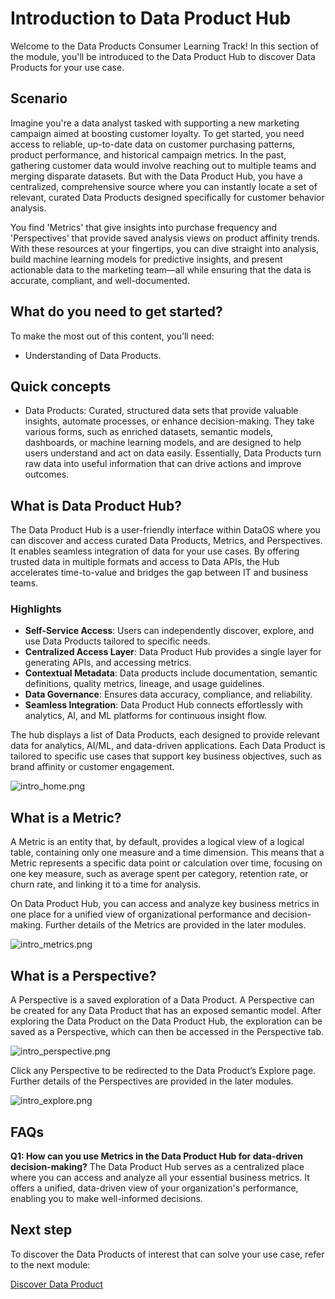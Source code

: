 # Introduction to Data Product Hub

Welcome to the Data Products Consumer Learning Track! In this section of the module, you'll be introduced to the Data Product Hub to discover Data Products for your use case.

## Scenario

Imagine you're a data analyst tasked with supporting a new marketing campaign aimed at boosting customer loyalty. To get started, you need access to reliable, up-to-date data on customer purchasing patterns, product performance, and historical campaign metrics. In the past, gathering customer data would involve reaching out to multiple teams and merging disparate datasets. But with the Data Product Hub, you have a centralized, comprehensive source where you can instantly locate a set of relevant, curated Data Products designed specifically for customer behavior analysis.

You find 'Metrics' that give insights into purchase frequency and 'Perspectives' that provide saved analysis views on product affinity trends. With these resources at your fingertips, you can dive straight into analysis, build machine learning models for predictive insights, and present actionable data to the marketing team—all while ensuring that the data is accurate, compliant, and well-documented.

## What do you need to get started?

To make the most out of this content, you’ll need:

- Understanding of Data Products.

## Quick concepts

- Data Products: Curated, structured data sets that provide valuable insights, automate processes, or enhance decision-making.  They take various forms, such as enriched datasets, semantic models, dashboards, or machine learning models, and are designed to help users understand and act on data easily. Essentially, Data Products turn raw data into useful information that can drive actions and improve outcomes.

## What is Data Product Hub?

The Data Product Hub is a user-friendly interface within DataOS where you can discover and access curated Data Products, Metrics, and Perspectives. It enables seamless integration of data for your use cases. By offering trusted data in multiple formats and access to Data APIs, the Hub accelerates time-to-value and bridges the gap between IT and business teams.

### **Highlights**

- **Self-Service Access**: Users can independently discover, explore, and use Data Products tailored to specific needs.
- **Centralized Access Layer**: Data Product Hub provides a single layer for generating APIs, and accessing metrics.
- **Contextual Metadata**: Data products include documentation, semantic definitions, quality metrics, lineage, and usage guidelines.
- **Data Governance**: Ensures data accuracy, compliance, and reliability.
- **Seamless Integration**: Data Product Hub connects effortlessly with analytics, AI, and ML platforms for continuous insight flow.

The hub displays a list of Data Products, each designed to provide relevant data for analytics, AI/ML, and data-driven applications. Each Data Product is tailored to specific use cases that support key business objectives, such as brand affinity or customer engagement.

![intro_home.png](/learn_new/dp_consumer_learn_track/intro_dph/intro_home.png)

## What is a Metric?

A Metric is an entity that, by default, provides a logical view of a logical table, containing only one measure and a time dimension. This means that a Metric represents a specific data point or calculation over time, focusing on one key measure, such as average spent per category, retention rate, or churn rate, and linking it to a time for analysis. 

On Data Product Hub, you can access and analyze key business metrics in one place for a unified view of organizational performance and decision-making. Further details of the Metrics are provided in the later modules.

![intro_metrics.png](/learn_new/dp_consumer_learn_track/intro_dph/intro_metrics.png)

## What is a Perspective?

A Perspective is a saved exploration of a Data Product. A Perspective can be created for any Data Product that has an exposed semantic model. After exploring the Data Product on the Data Product Hub, the exploration can be saved as a Perspective, which can then be accessed in the Perspective tab. 

![intro_perspective.png](/learn_new/dp_consumer_learn_track/intro_dph/intro_perspective.png)

Click any Perspective to be redirected to the Data Product’s Explore page. Further details of the  Perspectives are provided in the later modules.

![intro_explore.png](/learn_new/dp_consumer_learn_track/intro_dph/intro_explore.png)

## FAQs

**Q1: How can you use Metrics in the Data Product Hub for data-driven decision-making?**
The Data Product Hub serves as a centralized place where you can access and analyze all your essential business metrics. It offers a unified, data-driven view of your organization's performance, enabling you to make well-informed decisions.

## Next step

To discover the Data Products of interest that can solve your use case, refer to the next module:

[Discover Data Product](/learn_new/dp_consumer_learn_track/discover_dp/)

